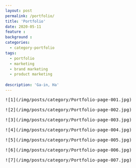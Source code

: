 ```yaml
---
layout: post
permalink: /portfolio/
title: 'Portfolio'
date: 2020-05-11
feature :
background :
categories:
  - category-portfolio
tags:
  - portfolio
  - marketing
  - brand marketing
  - product marketing

description: 'Ga-in, Ha'
---
```

<pre>
![1](/img/posts/category/Portfolio-page-001.jpg)

![2](/img/posts/category/Portfolio-page-002.jpg)

![3](/img/posts/category/Portfolio-page-003.jpg)

![4](/img/posts/category/Portfolio-page-004.jpg)

![5](/img/posts/category/Portfolio-page-005.jpg)

![6](/img/posts/category/Portfolio-page-006.jpg)

![7](/img/posts/category/Portfolio-page-007.jpg)
</pre>
